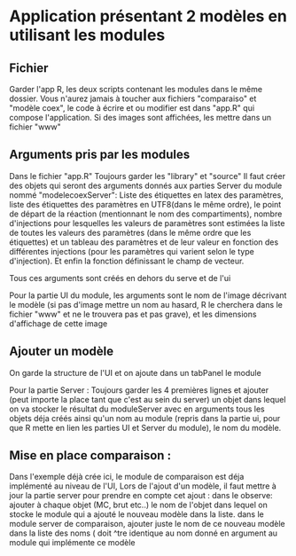 # Application présentant 2 modèles en utilisant les modules


## Fichier


Garder l'app R, les deux scripts contenant les modules dans le même dossier.
Vous n'aurez jamais à toucher aux fichiers "comparaiso" et "modèle coex", le code à écrire et ou modifier est dans "app.R" qui compose l'application.
Si des images sont affichées, les mettre dans un fichier "www" 

## Arguments pris par les modules

Dans le fichier "app.R"
 Toujours garder les "library" et "source"
 Il faut créer des objets qui seront des arguments donnés aux parties Server du module nommé "modelecoexServer":
 Liste des étiquettes en latex des paramètres, liste des étiquettes des paramètres en UTF8(dans le même ordre), le point de départ de la réaction (mentionnant le nom des compartiments),
 nombre d'injections pour lesquelles les valeurs de paramètres sont estimées la liste de toutes les valeurs des paramètres (dans le même ordre que les étiquettes) et un tableau des paramètres et de leur valeur en fonction des différentes injections (pour les paramètres qui varient selon le type d'injection).
 Et enfin la fonction définissant le champ de vecteur.
 
 Tous ces arguments sont créés en dehors du serve et de l'ui
 
 
 Pour la partie UI du module, les arguments sont le nom de l'image décrivant le modèle (si pas d'image mettre un nom au hasard, R le cherchera dans le fichier "www" et ne le trouvera pas et pas grave), et les dimensions d'affichage de cette image
 
 ## Ajouter un modèle
 
 On garde la structure de l'UI et on ajoute dans un tabPanel le module
 
 Pour la partie Server :
 Toujours garder les 4 premières lignes et ajouter (peut importe la place tant que c'est au sein du server) un objet dans lequel on va stocker le résultat du moduleServer avec en arguments tous les objets déja créés ainsi qu'un nom au module (repris dans la partie ui, pour que R mette en lien les parties UI et Server du module), le nom du modèle.

## Mise en place comparaison :

Dans l'exemple déjà crée ici, le module de comparaison est déja implémenté au niveau de l'UI,
Lors de l'ajout d'un modèle, il faut mettre à jour la partie server pour prendre en compte cet ajout :
dans le observe: ajouter à chaque objet (MC, brut etc..) le nom de l'objet dans lequel on stocke le module qui a ajouté le nouveau modèle dans la liste.
dans le module server de comparaison, ajouter juste le nom de ce nouveau modèle dans la liste des noms ( doit ^tre identique au nom donné en argument au module qui implémente ce modèle
